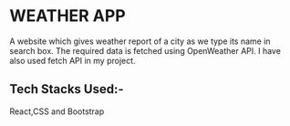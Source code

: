 # WEATHER APP
A website which gives weather report of a city as we type its name in search box. The required data is fetched using OpenWeather API. I have also used fetch API in my project.

## Tech Stacks Used:-
React,CSS and Bootstrap

